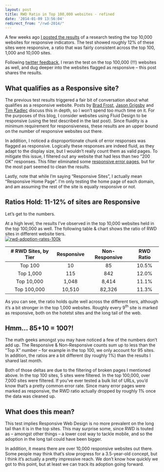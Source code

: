 ```yaml
---
layout: post
title: RWD Ratio in Top 100,000 websites - refined
date: '2014-01-09 13:56:04'
redirect_from: "/rwd-2014/"
---
```



A few weeks ago [I posted the results](http://www.guypo.com/roughly-1-in-8-websites-is-responsive/) of a research testing the top 10,000 websites for responsive indicators. The test showed roughly 12% of these sites were responsive, a ratio that was fairly consistent across the top 100, 1,000 and 10,000 sites.

Following [twitter feedback](https://twitter.com/guypod/status/413333925331623936), I reran the test on the top 100,000 (!!!) websites as well, and dug deeper into the websites flagged as responsive – this post shares the results.


## What qualifies as a Responsive site?

The previous test results triggered a fair bit of conversation about what qualifies as a responsive website. Posts by [Brad Frost](http://bradfrostweb.com/blog/post/the-many-faces-of-adaptive-design/), [Jason Grigsby](http://blog.cloudfour.com/defining-responsiveness/) and [Tim Kadlec](http://timkadlec.com/2014/01/beyond-responsive/) discuss this in depth, so I won’t spend too much time on it. For the purposes of this blog, I consider websites using Fluid Design to be responsive (using the test described in the last post). Since fluidity is a minimum requirement for responsiveness, these results are an upper bound on the number of responsive websites out there.

In addition, I noticed a disproportionate chunk of error responses was flagged as responsive. Logically these responses are indeed fluid, as they adapt to the display size, but I wouldn’t really count them as valid pages. To mitigate this issue, I filtered out any website that had less than two “200 OK” responses. This filter eliminated some [responsive error pages](http://www.gstatic.com/), but for the most part seemed to clean the results.

Lastly, note that while I’m saying “Responsive Sites”, I actually mean “Responsive Home Page”. I’m only testing the home page of each domain, and am assuming the rest of the site is equally responsive or not.


## Ratios Hold: 11-12% of sites are Responsive

Let’s get to the numbers.

At a high level, the results I’ve observed in the top 10,000 websites held in the top 100,000 as well. The following table & chart shows the ratio of RWD sites in different website tiers.  
[![rwd-adoption-rates-100k](http://res.cloudinary.com/guypo-blog/image/upload/v1431082682/rwd-adoption-rates-100k_tsevg3.png)](http://res.cloudinary.com/guypo-blog/image/upload/v1431082682/rwd-adoption-rates-100k_tsevg3.png)


| # RWD Sites, by Tier |	Responsive |	Non-Responsive |	RWD Ratio |
|:--------------------:|:-----------:|:---------------:|:----------:|
|Top 100	| 10 |	85 |	10.5%
|Top 1,000 |	115	| 842 |	12.0%
|Top 10,000	| 1,048	| 8,414 |	11.1%
|Top 100,000 |	10,510 |	82,326 |	11.3%

As you can see, the ratio holds quite well across the different tiers, although it’s a bit stronger in the top 1,000 websites. Roughly every 9<sup>th</sup> site is marked as responsive, both on the hotetst sites and the long tail of the web.


## Hmm… 85+10 = 100?!

The math geeks amongst you may have noticed a few of the numbers don’t add up. The Responsive & Non-Responsive counts sum up to less than the “Top X” number – for example in the top 100, we only account for 95 sites. In addition, the ratios are a bit different (by roughly 1%) than the results I shared last month.

Both of those deltas are due to the filtering of broken pages I mentioned above. In the top 100 sites, 5 sites were filtered. In the top 100,000, over 7,000 sites were filtered. If you’ve ever tested a bulk list of URLs, you’d know that’s a pretty common error rate. Since many error pages were marked as responsive, the RWD ratio actually dropped by roughly 1% once the data was cleaned up.


## What does this mean?

This test implies Responsive Web Design is no more prevalent on the long tail than it is in the top sites. This may surprise some, since RWD is touted as – amongst other things – a lower cost way to tackle mobile, and so the adoption in the long tail could have been bigger.

In addition, it means there are over 10,000 responsive websites out there. Some people may think that’s slow progress for a 3.5-year-old concept, but I think it’s actually a pretty impressive reach. We don’t know how quickly we got to this point, but at least we can track its adoption going forward.
